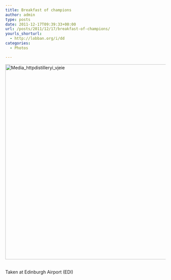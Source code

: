 ```yaml
---
title: Breakfast of champions
author: admin
type: posts
date: 2011-12-17T09:39:33+00:00
url: /posts/2011/12/17/breakfast-of-champions/
yourls_shorturl:
  - http://lobban.org/i/dd
categories:
  - Photos

---
```

<div class='posterous_autopost'>
  <a href="http://instagr.am/p/ZnfPG/"></p> 
  
  <div class='p_embed p_image_embed'>
    <a href="http://getfile1.posterous.com/getfile/files.posterous.com/nonimage/fGsBHmzymjhfaCmwxmviACenbwAwjzGuoyttfgIobeHCipjxlGFkAndrxaix/media_httpdistilleryi_vJEIe.jpg.scaled1000.jpg"><img alt="Media_httpdistilleryi_vjeie" height="612" src="http://getfile1.posterous.com/getfile/files.posterous.com/nonimage/fGsBHmzymjhfaCmwxmviACenbwAwjzGuoyttfgIobeHCipjxlGFkAndrxaix/media_httpdistilleryi_vJEIe.jpg.scaled1000.jpg" width="612" /></a>
  </div>
  
  <p>
    </a><br />Taken at Edinburgh Airport (EDI)</div>